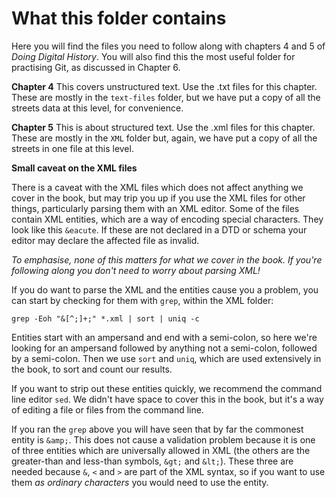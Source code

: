 # What this folder contains

Here you will find the files you need to follow along with chapters 4 and 5 of *Doing Digital History*. You will also find this the most useful folder for practising Git, as discussed in Chapter 6.

**Chapter 4**
This covers unstructured text. Use the .txt files for this chapter. These are mostly in the ```text-files``` folder, but we have put a copy of all the streets data at this level, for convenience.

**Chapter 5**
This is about structured text. Use the .xml files for this chapter. These are mostly in the ```XML``` folder but, again, we have put a copy of all the streets in one file at this level.

**Small caveat on the XML files**

There is a caveat with the XML files which does not affect anything we cover in the book, but may trip you up if you use the XML files for other things, particularly parsing them with an XML editor. Some of the files contain XML entities, which are a way of encoding special characters. They look like this ```&eacute```. If these are not declared in a DTD or schema your editor may declare the affected file as invalid.

*To emphasise, none of this matters for what we cover in the book. If you're following along you don't need to worry about parsing XML!*

If you do want to parse the XML and the entities cause you a problem, you can start by checking for them with ```grep```, within the XML folder:

```grep -Eoh "&[^;]+;" *.xml | sort | uniq -c```

Entities start with an ampersand and end with a semi-colon, so here we're looking for an ampersand followed by anything not a semi-colon, followed by a semi-colon. Then we use ```sort``` and ```uniq```, which are used extensively in the book, to sort and count our results.

If you want to strip out these entities quickly, we recommend the command line editor ```sed```. We didn't have space to cover this in the book, but it's a way of editing a file or files from the command line.

If you ran the ```grep``` above you will have seen that by far the commonest entity is ```&amp;```. This does not cause a validation problem because it is one of three entities which are universally allowed in XML (the others are the greater-than and less-than symbols, ```&gt;``` and ```&lt;```). These three are needed because ```&```, ```<``` and ```>``` are part of the XML syntax, so if you want to use them *as ordinary characters* you would need to use the entity.
